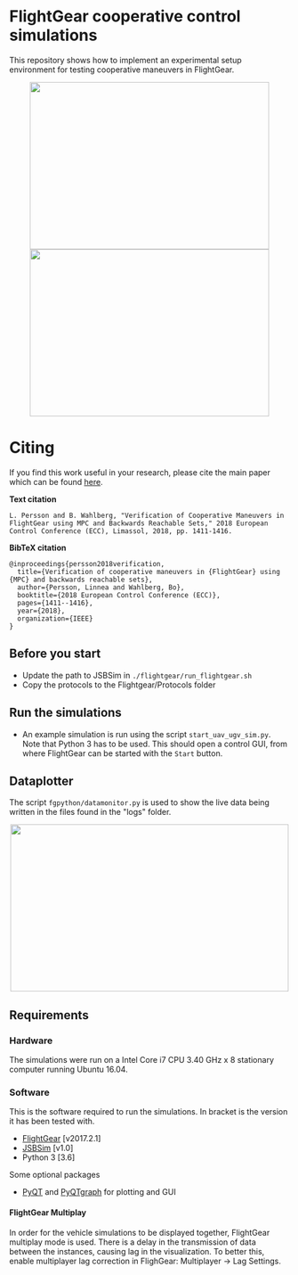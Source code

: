 # FlightGear cooperative control simulations
This repository shows how to implement an experimental setup environment for testing cooperative maneuvers in FlightGear. 

<p align="center">
  <img width="430" height="300" src="https://user-images.githubusercontent.com/4593893/35376014-867d72a4-01a9-11e8-8340-c74e458e684c.png">
  <img width="430" height="300" src="https://people.kth.se/~laperss/assets/images/fg_landing.png">
</p>

# Citing
If you find this work useful in your research, please cite the main paper which can be found [here](https://ieeexplore.ieee.org/abstract/document/8550247). 

**Text citation**
```
L. Persson and B. Wahlberg, "Verification of Cooperative Maneuvers in FlightGear using MPC and Backwards Reachable Sets," 2018 European Control Conference (ECC), Limassol, 2018, pp. 1411-1416.
```

**BibTeX citation**
```
@inproceedings{persson2018verification,
  title={Verification of cooperative maneuvers in {FlightGear} using {MPC} and backwards reachable sets},
  author={Persson, Linnea and Wahlberg, Bo},
  booktitle={2018 European Control Conference (ECC)},
  pages={1411--1416},
  year={2018},
  organization={IEEE}
}
```

## Before you start
* Update the path to JSBSim in `./flightgear/run_flightgear.sh`
* Copy the protocols to the Flightgear/Protocols folder

## Run the simulations
* An example simulation is run using the script `start_uav_ugv_sim.py`. Note that Python 3 has to be used. This should open a control GUI, from where FlightGear can be started with the `Start` button. 

## Dataplotter
The script ```fgpython/datamonitor.py``` is used to show the live data being written in the files found in the "logs" folder. 

<p align="center">
  <img width="500" height="300" src="https://user-images.githubusercontent.com/4593893/35514445-7a4a3cfa-0506-11e8-9f02-c4f4b5aa938a.png">
</p>


## Requirements
### Hardware
The simulations were run on a Intel Core i7 CPU 3.40 GHz x 8 stationary computer running Ubuntu 16.04.
### Software
This is the software required to run the simulations. In bracket is the version it has been tested with.
* [FlightGear](http://www.flightgear.org/download/) [v2017.2.1]
* [JSBSim](https://sourceforge.net/projects/jsbsim/) [v1.0]
* Python 3 [3.6]

Some optional packages
* [PyQT](https://wiki.python.org/moin/PyQt) and [PyQTgraph](http://www.pyqtgraph.org/) for plotting and GUI

#### FlightGear Multiplay
In order for the vehicle simulations to be displayed together, FlightGear multiplay mode is used. There is a delay in the transmission of data between the instances, causing lag in the visualization. To better this, enable multiplayer lag correction in FlighGear: Multiplayer -> Lag Settings. 
